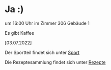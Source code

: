 
# Ja :)


um 16:00 Uhr im Zimmer 306 Gebäude 1

Es gibt Kaffee


<!---![image] Ein Bild vielleicht?als -->

[03.07.2022]


Der Sportteil findet sich unter [Sport](/sport.md)

Die Rezeptesammlung findet sich unter [Rezepte](/rezepte.md)


